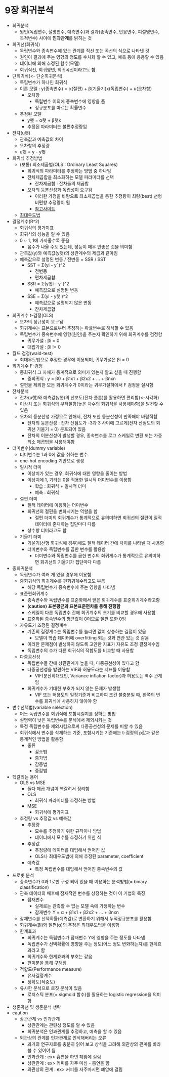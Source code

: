 # 9장 회귀분석
* 회귀분석
    * 원인(독립변수, 설명변수, 예측변수)과 결과(종속변수, 반응변수, 피설명변수, 목적변수) 사이에 **인과관계**를 밝히는 것
* 회귀선(회귀식)
    * 독립변수와 종속변수에 있는 관계를 직선 또는 곡선의 식으로 나타낸 것
    * 원인이 결과에 주는 영향의 정도를 수치화 할 수 있고, 예측 등에 응용할 수 있음
    * 데이터에 의해 추정된 함수(모델)
    * 회귀직선, 회귀평면, 회귀곡선이라고도 함
* 단회귀식(<- 단순회귀분석)
    * 독립변수가 하나인 회귀식
    * 이론 모델  : y(종속변수) = α(절편) + β(기울기)x(독립변수) + u(오차항)
        * 오차항
            * 독립변수 이외에 종속변수에 영향을 줌
            * 정규분포를 따르는 확률변수
    * 추정된 모델
        * y햇 = α햇 + β햇x
        * 추정된 파라미터는 불편추정량임
* 잔차(u햇)
    * 관측값과 예측값의 차이
    * 오차항의 추정량
    * u햇 = y - y햇
* 회귀식 추정방법
    * (보통) 최소제곱법(OLS : Ordinary Least Squares)
        * 회귀식의 파라미터를 추정하는 방법 중 하나임
        * 잔차제곱합을 최소화하는 모델 파라미터를 선택
            * 잔차제곱합 : 잔차들의 제곱합
        * 오차의 등분산성과 독립성이 요구됨
            * 이러한 가정을 바탕으로 최소제곱법을 통한 추정량이 최량(best) 선형 비편향 추정량이 됨
            * [참고사이트](https://jangpiano-science.tistory.com/119)
    * [최대우도법](https://hsm-edu.tistory.com/1226)
* 결정계수(R^2)
    * 회귀식의 평가지표
    * 회귀식의 성능을 알 수 있음
    * 0 ~ 1, 1에 가까울수록 좋음
        * 음수가 나올 수도 있는데, 성능이 매우 안좋은 것을 의미함
    * 관측값(y)와 예측값(y햇)의 상관계수의 제곱과 같아짐
    * 예측값으로 설명된 변동 / 전변동 = SSR / SST
        * SST = Σ(yi - y¯)^2
            * 전변동
            * 편차제곱합
        * SSR = Σ(y햇i - y¯)^2
            * 예측값으로 설명된 변동
        * SSE = Σ(yi - y햇i)^2
            * 예측값으로 설명되지 않은 변동
            * 잔차제곱합
* 회귀계수 t-검정(OLS)
    * 오차의 정규성이 요구됨
    * 회귀계수는 표본으로부터 추정하는 확률변수로 해석할 수 있음
    * 독립변수가 종속변수에 영향(원인)을 주는지 확인하기 위해 회귀계수를 검정함
        * 귀무가설 : βi = 0
        * 대립가설 : βi != 0
* 월드 검정(wald-test)
    * 최대우도법으로 추정한 경우에 이용되며, 귀무가설은 βi = 0
* 회귀계수 F-검정
    * 중회귀식 그 자체가 통계적으로 의미가 있는지 알고 싶을 때 진행함
        * 중회귀식 : y = β0 + β1x1 + β2x2 + ... + βnxn
    * 절편을 제외한 모든 회귀계수가 0이라는 귀무가설하에서 F 검정을 실시함
* 잔차분석
    * 잔차(u햇)와 예측값(y햇)의 산포도(잔차 플롯)를 활용하면 편리함(<-시각화)
    * 이상치 또는 회귀식의 부적절함(높은 차수의 회귀식을 사용해야함)을 발견할 수 있음
    * 오차의 등분산성 가정으로 인해서, 잔차 또한 등분산성이 만족해야 바람직함
        * 잔차의 등분산성 : 잔차 산점도가 -3과 3 사이에 고르게(잔차 산점도의 회귀선 기울기 = 0) 분포되어 있음
        * 잔차의 이분산성이 발생할 경우, 종속변수를 로그 스케일로 변환 또는 가중 최소 제곱법을 사용해야함
* 더미변수(dummy variable)
    * 더미변수는 1과 0에 값을 취하는 변수
    * one-hot encoding 기반으로 생성
    * 일시적 더미
        * 이상치가 있는 경우, 회귀식에 대한 영향을 줄이는 방법
        * 이상치에 1, 기타는 0을 적용한 일시적 더미변수를 이용함
            * 학습 : 회귀식 + 일시적 더미
            * 예측 : 회귀식
    * 절편 더미
        * 질적 데이터에 이용하는 더미변수
        * 회귀선의 절편을 변화시키는 역할을 함
            * 절편 더미의 회귀계수가 통계적으로 유의미하면 회귀선의 절편이 질적 데이터에 존재하는 집단마다 다름
        * 상수항 더미라고도 함
    * 기울기 더미
        * 기울기(선형 회귀식에 경우)에도 질적 데이터 간에 차이를 나타낼 때 사용함
        * 더미변수와 독립변수를 곱한 변수를 활용함
            * 더미변수와 독립변수를 곱한 변수의 회귀계수가 통계적으로 유의미하면 회귀선의 기울기가 집단마다 다름
* 중회귀분석
    * 독립변수가 여러 개 있을 경우에 이용함
    * 중회귀식의 회귀계수를 편회귀계수라고도 부름
        * 해당 독립변수가 종속변수에 주는 영향을 나타냄
    * 표준편회귀계수
        * 종속변수와 독립변수를 표준화해서 얻은 회귀계수를 표준회귀계수라고함
        * **(caution) 표본평균과 표본표준편차를 통해 진행함**
        * 스케일이 다른 독립변수 간에 회귀계수의 크기를 비교할 경우에 사용함
        * 표준화된 종속변수의 평균값이 0이므로 절편 또한 0임
    * 자유도가 조정된 결정계수
        * 기존의 결정계수는 독립변수를 늘리면 값이 상승하는 결점이 있음
            * 모델이 학습 데이터에 overfitting 되는 것과 연관 있는 것 같음
        * 이러한 문제점이 발생하지 않도록 고안한 지표가 자유도 조정 결정계수임
        * 독립변수의 수가 다른 회귀식의 적합도를 비교할 때 사용함
    * 다중공선성
         * 독립변수들 간에 상관관계가 높을 때, 다중공선성이 있다고 함
         * 다중공선성을 발견하는 VIF와 허용도라는 지표를 이용함
            * VIF(분산확대요인, Variance inflation factor)과 허용도는 역수 관계임
         * 회귀계수가 기대한 부호가 되지 않는 문제가 발생함
            * VIF 또는 허용도의 일정기준과 비교하여 조건 불충분일 때, 한쪽의 변수를 회귀식에 사용하지 않아야 함
* 변수선택법(variable selection)
    * 어느 독립변수를 회귀식에 포함시킬지를 정하는 방법
    * 설명력이 낮은 독립변수를 분석에서 제외시키는 것
    * 특정 독립변수를 제외시킴으로써 다중공선성의 문제를 피할 수 있음
    * 회귀식에서 변수를 삭제하는 기준, 포함시키는 기준에는 t-검정의 p값과 같은 통계적인 방법을 활용함
        * 종류
            * 감소법
            * 증가법
            * 감증법
            * 증감법
* 헥갈리는 용어
    * OLS vs MSE
        * 둘다 제곱 개념이 헥갈려서 정리함
        * OLS
            * 회귀식 파라미터를 추정하는 방법
        * MSE
            * 회귀식에 평가지표
    * 추정량 vs 추정값 vs 예측값
        * 추정량
            * 모수를 추정하기 위한 규칙이나 방법
            * 데이터에서 모수를 추정하기 위한 식                                                              
        * 추정값
            * 추정량에 데이터를 대입해서 얻어진 값
            * OLS나 최대우도법에 의해 추정된 parameter, coefficient
        * 예측값
            * 특정 독립변수를 대입해서 얻어진 종속변수의 값
* 프로빗 분석
    * 종속변수가 0과 1로만 구성 되어 있을 때 이용하는 분석방법(= binary classification)
    * 관측 데이터의 배후에 잠재적인 변수를 상정하는 것이 이 기법의 특징
        * 잠재변수
            * 실제로는 관측할 수 없는 모델 속에 가정하는 변수
            * 잠재변수 Y = α + β1x1 + β2x2 + ... + βnxn
    * 잠재변수를 선택확률(예측값)로 변환하기 위해서 누적정규분포를 활용함
    * 회귀계수(βi)와 절편(α)의 추정은 최대우도법을 이용함
    * 한계효과
        * 회귀계수는 독립변수가 잠재변수 Y에 영향을 주는 정도를 나타냄
        * 독립변수가 선택확률에 영향을 주는 정도(어느 정도 변화하는지)를 한계효과라고 함
        * 회귀계수와 한계효과의 부호는 같음
        * 편미분을 통해 구해짐
    * 적합도(Performance measure)
        * 유사결정계수
        * 정확도(적중도)
    * 유사한 분석으로 로짓 분석이 있음
        * 로지스틱 분포(= sigmoid 함수)를 활용하는 logistic regression을 의미함
* 생존곡선 및 생존분석 생략
* caution
    * 상관관계 vs 인과관계
        * 상관관계는 관련성 정도를 알 수 있음
        * 회귀분석은 인과관계를 추정하고, 예측을 할 수 있음
    * 외관상의 관계를 인과관계로 인식해버리는 오류
        * 과거의 연구자료를 충분히 읽어 보고 상식을 고려해 외관상의 관계를 바라 볼 수 있어야 됨
        * 인과관계 : ex> 흡연을 하면 폐암에 걸림
        * 상관관계 : ex> 커피를 자주 마심 - 흡연을 함
        * 외관상의 관계 : ex> 커피를 자주마시면 폐암에 걸림
